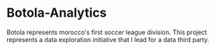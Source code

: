 # Botola-Analytics
Botola represents morocco's first soccer league division. This project represents a data exploration initiative that I lead for a data third party. 
